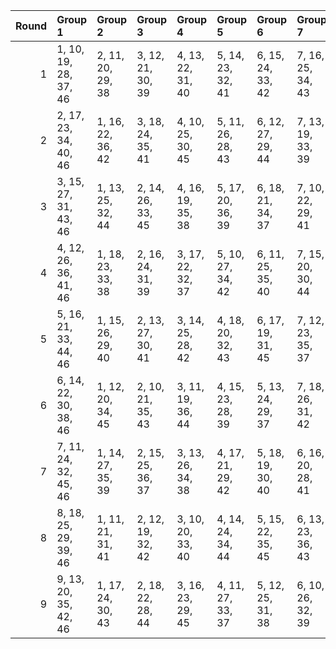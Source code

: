 |   Round | Group 1               | Group 2           | Group 3           | Group 4           | Group 5           | Group 6           | Group 7           | Group 8           | Group 9           |
|--------:|:----------------------|:------------------|:------------------|:------------------|:------------------|:------------------|:------------------|:------------------|:------------------|
|       1 | 1, 10, 19, 28, 37, 46 | 2, 11, 20, 29, 38 | 3, 12, 21, 30, 39 | 4, 13, 22, 31, 40 | 5, 14, 23, 32, 41 | 6, 15, 24, 33, 42 | 7, 16, 25, 34, 43 | 8, 17, 26, 35, 44 | 9, 18, 27, 36, 45 |
|       2 | 2, 17, 23, 34, 40, 46 | 1, 16, 22, 36, 42 | 3, 18, 24, 35, 41 | 4, 10, 25, 30, 45 | 5, 11, 26, 28, 43 | 6, 12, 27, 29, 44 | 7, 13, 19, 33, 39 | 8, 14, 20, 31, 37 | 9, 15, 21, 32, 38 |
|       3 | 3, 15, 27, 31, 43, 46 | 1, 13, 25, 32, 44 | 2, 14, 26, 33, 45 | 4, 16, 19, 35, 38 | 5, 17, 20, 36, 39 | 6, 18, 21, 34, 37 | 7, 10, 22, 29, 41 | 8, 11, 23, 30, 42 | 9, 12, 24, 28, 40 |
|       4 | 4, 12, 26, 36, 41, 46 | 1, 18, 23, 33, 38 | 2, 16, 24, 31, 39 | 3, 17, 22, 32, 37 | 5, 10, 27, 34, 42 | 6, 11, 25, 35, 40 | 7, 15, 20, 30, 44 | 8, 13, 21, 28, 45 | 9, 14, 19, 29, 43 |
|       5 | 5, 16, 21, 33, 44, 46 | 1, 15, 26, 29, 40 | 2, 13, 27, 30, 41 | 3, 14, 25, 28, 42 | 4, 18, 20, 32, 43 | 6, 17, 19, 31, 45 | 7, 12, 23, 35, 37 | 8, 10, 24, 36, 38 | 9, 11, 22, 34, 39 |
|       6 | 6, 14, 22, 30, 38, 46 | 1, 12, 20, 34, 45 | 2, 10, 21, 35, 43 | 3, 11, 19, 36, 44 | 4, 15, 23, 28, 39 | 5, 13, 24, 29, 37 | 7, 18, 26, 31, 42 | 8, 16, 27, 32, 40 | 9, 17, 25, 33, 41 |
|       7 | 7, 11, 24, 32, 45, 46 | 1, 14, 27, 35, 39 | 2, 15, 25, 36, 37 | 3, 13, 26, 34, 38 | 4, 17, 21, 29, 42 | 5, 18, 19, 30, 40 | 6, 16, 20, 28, 41 | 8, 12, 22, 33, 43 | 9, 10, 23, 31, 44 |
|       8 | 8, 18, 25, 29, 39, 46 | 1, 11, 21, 31, 41 | 2, 12, 19, 32, 42 | 3, 10, 20, 33, 40 | 4, 14, 24, 34, 44 | 5, 15, 22, 35, 45 | 6, 13, 23, 36, 43 | 7, 17, 27, 28, 38 | 9, 16, 26, 30, 37 |
|       9 | 9, 13, 20, 35, 42, 46 | 1, 17, 24, 30, 43 | 2, 18, 22, 28, 44 | 3, 16, 23, 29, 45 | 4, 11, 27, 33, 37 | 5, 12, 25, 31, 38 | 6, 10, 26, 32, 39 | 7, 14, 21, 36, 40 | 8, 15, 19, 34, 41 |